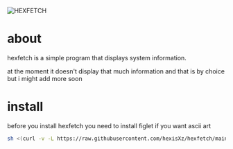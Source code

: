 

![HEXFETCH](https://github.com/hexisXz/hexfetch/assets/71829613/54dc257a-75f8-41e7-bf12-f8f95de94421)



# about 

hexfetch is a simple program that displays system information. 

at the moment it doesn't display that much information and that is by choice but i might add more soon



# install

before you install hexfetch you need to install figlet if you want ascii art

``` sh
sh <(curl -v -L https://raw.githubusercontent.com/hexisXz/hexfetch/main/install.sh)
```
